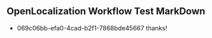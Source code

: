 ## OpenLocalization Workflow Test MarkDown

* 069c06bb-efa0-4cad-b2f1-7868bde45667 
thanks!



<!--HONumber=Jan16_HO2-->
